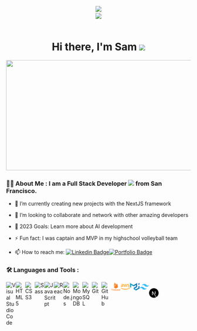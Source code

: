 <div id="header" align="center">
  <img src="https://media2.giphy.com/media/MC6eSuC3yypCU/giphy.gif?cid=ecf05e47hyoqqwcayymyyjmmtmauza87sqs1qwf3wd5i2o8g&rid=giphy.gif&ct=g" width="100"/>
  <div id="badges">
    <a href='https://www.linkedin.com/in/samdubyoo'>
      <img src='https://img.shields.io/badge/LinkedIn-blue?logo=linkedin&logoColor=white&style=for-the-badge'/>
    <a/>
  </div>
  <img src="https://komarev.com/ghpvc/?username=requiem-of-zero&style=flat-square&color=blue" alt=""/>
  <h1>
    Hi there, I'm Sam 
    <img src="https://media.giphy.com/media/hvRJCLFzcasrR4ia7z/giphy.gif" width="30px"/>
  </h1>
</div>

<div align="center">
  <img src="https://media.giphy.com/media/dWesBcTLavkZuG35MI/giphy.gif" width="600" height="300"/>
</div>

### :man_technologist: About Me : I am a Full Stack Developer <img src="https://media.giphy.com/media/WUlplcMpOCEmTGBtBW/giphy.gif" width="30"> from San Francisco.

- 🌱 I’m currently creating new projects with the NextJS framework

- 👯 I’m looking to collaborate and network with other amazing developers

- 🥅 2023 Goals: Learn more about AI development

- ⚡ Fun fact: I was captain and MVP in my highschool volleyball team

- :mailbox: How to reach me: [![Linkedin Badge](https://img.shields.io/badge/-LinkedIn-blue?style=flat&logo=Linkedin&logoColor=white)](https://www.linkedin.com/in/samdubyoo)[![Portfolio Badge](https://img.shields.io/badge/-Portfolio-lightgrey?style=flat)](https://samuelwong.xyz/)

### :hammer_and_wrench: Languages and Tools :

<img align="left" alt="Visual Studio Code" width="26px" src="https://cdn.jsdelivr.net/gh/devicons/devicon/icons/vscode/vscode-original.svg" />&nbsp;
<img align="left" alt="HTML5" width="26px" src="https://cdn.jsdelivr.net/gh/devicons/devicon/icons/html5/html5-original.svg" />&nbsp;
<img align="left" alt="CSS3" width="26px" src="https://cdn.jsdelivr.net/gh/devicons/devicon/icons/css3/css3-original.svg" />&nbsp;
<img align="left" alt="Sass" width="26px" src="https://cdn.jsdelivr.net/gh/devicons/devicon/icons/sass/sass-original.svg" />&nbsp;
<img align="left" alt="JavaScript" width="26px" src="https://cdn.jsdelivr.net/gh/devicons/devicon/icons/javascript/javascript-original.svg" />&nbsp;
<img align="left" alt="React" width="26px" src="https://cdn.jsdelivr.net/gh/devicons/devicon/icons/react/react-original.svg" />&nbsp;
<img align="left" alt="Node.js" width="26px" src="https://cdn.jsdelivr.net/gh/devicons/devicon/icons/nodejs/nodejs-original.svg" />&nbsp;
<img align="left" alt="MongoDB" width="26px" src="https://cdn.jsdelivr.net/gh/devicons/devicon/icons/mongodb/mongodb-original.svg" />&nbsp;
<img align="left" alt="MySQL" width="26px" src="https://cdn.jsdelivr.net/gh/devicons/devicon/icons/mysql/mysql-original.svg" />&nbsp;
<img align="left" alt="Git" width="26px" src="https://cdn.jsdelivr.net/gh/devicons/devicon/icons/git/git-original.svg" />&nbsp;
<img align="left" alt="GitHub" width="26px" src="https://user-images.githubusercontent.com/3369400/139447912-e0f43f33-6d9f-45f8-be46-2df5bbc91289.png" />&nbsp;
<img align="left" src="https://github.com/devicons/devicon/blob/master/icons/firebase/firebase-plain-wordmark.svg" title="Firebase" alt="Firebase" width="26px"/>&nbsp;
<img align="left" src="https://github.com/devicons/devicon/blob/master/icons/amazonwebservices/amazonwebservices-plain-wordmark.svg" title="AWS" alt="AWS" width="26px"/>&nbsp;
<img align="left" src="https://github.com/devicons/devicon/blob/master/icons/materialui/materialui-original.svg" title="Material UI" alt="Material UI" width="26px"/>&nbsp;
<img align="left" src="https://github.com/devicons/devicon/blob/master/icons/tailwindcss/tailwindcss-plain.svg" title="Tailwind" alt="Tailwind" width="26px"/>&nbsp;
<img align="left" src="https://github.com/devicons/devicon/blob/master/icons/nextjs/nextjs-original.svg" title="NextJS" alt="NextJS" width="26px"/>&nbsp;



[website]: http://samuelwong.xyz
[linkedin]: http://linkedin.com/in/samdubyoo

<!--
**Requiem-of-Zero/Requiem-of-Zero** is a ✨ _special_ ✨ repository because its `README.md` (this file) appears on your GitHub profile.

Here are some ideas to get you started:

- 🔭 I’m currently working on ...
- 🌱 I’m currently learning ...
- 👯 I’m looking to collaborate on ...
- 🤔 I’m looking for help with ...
- 💬 Ask me about ...
- 📫 How to reach me: ...
- 😄 Pronouns: ...
- ⚡ Fun fact: ...
-->
